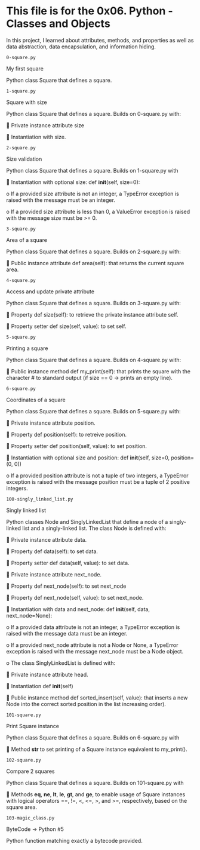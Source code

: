 # This file is for the 0x06. Python - Classes and Objects

In this project, I learned about attributes, methods, and properties as well as data abstraction, data encapsulation, and information hiding.

```0-square.py```

My first square

Python class Square that defines a square.

```1-square.py```

Square with size

Python class Square that defines a square. Builds on 0-square.py with:

 Private instance attribute size

 Instantiation with size.

```2-square.py```

Size validation

Python class Square that defines a square. Builds on 1-square.py with

 Instantiation with optional size: def __init__(self, size=0):

o If a provided size attribute is not an integer, a TypeError exception is raised with the message must be an integer.

o If a provided size attribute is less than 0, a ValueError exception is raised with the message size must be >= 0.

```3-square.py```

Area of a square

Python class Square that defines a square. Builds on 2-square.py with:

 Public instance attribute def area(self): that returns the current square area.

```4-square.py```

Access and update private attribute

Python class Square that defines a square. Builds on 3-square.py with:

 Property def size(self): to retrieve the private instance attribute self.

 Property setter def size(self, value): to set self.

```5-square.py```

Printing a square

Python class Square that defines a square. Builds on 4-square.py with:

 Public instance method def my_print(self): that prints the square with the character # to standard output (if size == 0 -> prints an empty line).

```6-square.py```

Coordinates of a square

Python class Square that defines a square. Builds on 5-square.py with:

 Private instance attribute position.

 Property def position(self): to retreive position.

 Property setter def position(self, value): to set position.

 Instantiation with optional size and position: def __init__(self, size=0, position=(0, 0))

o If a provided position attribute is not a tuple of two integers, a TypeError exception is raised with the message position must be a tuple of 2 positive integers.

```100-singly_linked_list.py```

Singly linked list

Python classes Node and SinglyLinkedList that define a node of a singly-linked list and a singly-linked list. The class Node is defined with:

 Private instance attribute data.

 Property def data(self): to set data.

 Property setter def data(self, value): to set data.

 Private instance attribute next_node.

 Property def next_node(self): to set next_node

 Property def next_node(self, value): to set next_node.

 Instantiation with data and next_node: def __init__(self, data, next_node=None):

o If a provided data attribute is not an integer, a TypeError exception is raised with the message data must be an integer.

o If a provided next_node attribute is not a Node or None, a TypeError exception is raised with the message next_node must be a Node object.

o The class SinglyLinkedList is defined with:

 Private instance attribute head.

 Instantiation def __init__(self)

 Public instance method def sorted_insert(self, value): that inserts a new Node into the correct sorted position in the list increasing order).

```101-square.py```

Print Square instance

Python class Square that defines a square. Builds on 6-square.py with

 Method __str__ to set printing of a Square instance equivalent to my_print().

```102-square.py```

Compare 2 squares

Python class Square that defines a square. Builds on 101-square.py with

 Methods __eq__, __ne__, __lt__, __le__, __gt__, and __ge__, to enable usage of Square instances with logical operators ==, !=, <, <=, >, and >=, respectively, based on the square area.

```103-magic_class.py```

ByteCode -> Python #5

Python function matching exactly a bytecode provided.
